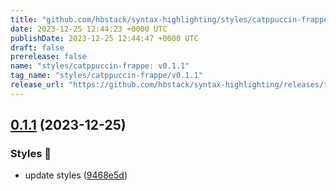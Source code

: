 ```yaml
---
title: "github.com/hbstack/syntax-highlighting/styles/catppuccin-frappe/v0.1.1"
date: 2023-12-25 12:44:23 +0000 UTC
publishDate: 2023-12-25 12:44:47 +0000 UTC
draft: false
prerelease: false
name: "styles/catppuccin-frappe: v0.1.1"
tag_name: "styles/catppuccin-frappe/v0.1.1"
release_url: "https://github.com/hbstack/syntax-highlighting/releases/tag/styles/catppuccin-frappe/v0.1.1"
---
```


## [0.1.1](https://github.com/hbstack/syntax-highlighting/compare/styles/catppuccin-frappe/v0.1.0...styles/catppuccin-frappe/v0.1.1) (2023-12-25)


### Styles 🎨

* update styles ([9468e5d](https://github.com/hbstack/syntax-highlighting/commit/9468e5d054f6c1775a1966bcf308506cebd2f804))
